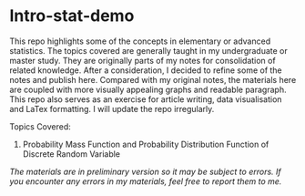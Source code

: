 # Intro-stat-demo
This repo highlights some of the concepts in elementary or advanced statistics. The topics covered are generally taught in my undergraduate or master study. They are originally parts of my notes for consolidation of related knowledge. After a consideration, I decided to refine some of the notes and publish here. Compared with my original notes, the materials here are coupled with more visually appealing graphs and readable paragraph. This repo also serves as an exercise for article writing, data visualisation and LaTex formatting. I will update the repo irregularly. 

Topics Covered:
1. Probability Mass Function and Probability Distribution Function of Discrete Random Variable


_The materials are in preliminary version so it may be subject to errors. If you encounter any errors in my materials, feel free to report them to me._
